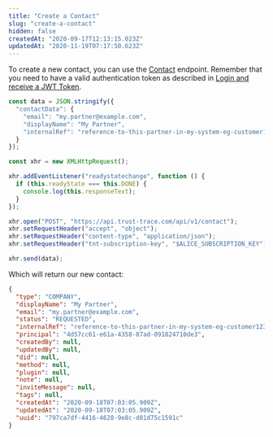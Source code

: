 ```yaml
---
title: "Create a Contact"
slug: "create-a-contact"
hidden: false
createdAt: "2020-09-17T12:13:15.023Z"
updatedAt: "2020-11-19T07:17:50.623Z"
---
```

To create a new contact, you can use the [Contact] endpoint. Remember that you need to have a valid authentication token as described in [Login and receive a JWT Token].

```js
const data = JSON.stringify({
  "contactData": {
    "email": "my.partner@example.com",
    "displayName": "My Partner",
    "internalRef": "reference-to-this-partner-in-my-system-eg-customer123"
  }
});

const xhr = new XMLHttpRequest();

xhr.addEventListener("readystatechange", function () {
  if (this.readyState === this.DONE) {
    console.log(this.responseText);
  }
});

xhr.open("POST", "https://api.trust-trace.com/api/v1/contact");
xhr.setRequestHeader("accept", "object");
xhr.setRequestHeader("content-type", "application/json");
xhr.setRequestHeader("tnt-subscription-key", "$ALICE_SUBSCRIPTION_KEY");

xhr.send(data);
```

Which will return our new contact:

```json
{
  "type": "COMPANY",
  "displayName": "My Partner",
  "email": "my.partner@example.com",
  "status": "REQUESTED",
  "internalRef": "reference-to-this-partner-in-my-system-eg-customer123",
  "principal": "4d57cc61-e61a-4358-87ad-091824710de3",
  "createdBy": null,
  "updatedBy": null,
  "did": null,
  "method": null,
  "plugin": null,
  "note": null,
  "inviteMessage": null,
  "tags": null,
  "createdAt": "2020-09-18T07:03:05.909Z",
  "updatedAt": "2020-09-18T07:03:05.909Z",
  "uuid": "797ca7df-4416-4628-9e8c-d01d75c1591c"
}
```

[Contact]: ref:contact
[Login and receive a JWT Token]: ref:login-and-receive-a-jwt-token